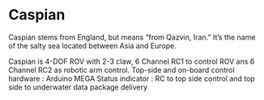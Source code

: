 # Caspian
Caspian stems from England, but means “from Qazvin, Iran.” It’s the name of the salty sea located between Asia and Europe.

Caspian is 4-DOF ROV with 2-3 claw, 6 Channel RC1 to control ROV ans 6 Channel RC2 as robotic arm control.
Top-side and on-board control hardware : Arduino MEGA
Status indicator : RC to top side control and top side to underwater data package delivery

